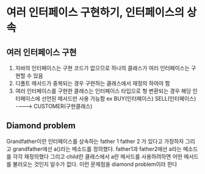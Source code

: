 여러 인터페이스 구현하기, 인터페이스의 상속
==============================
여러 인터페이스 구현
-------------
1. 자바의 인터페이스는 구현 코드가 없으므로 하나의 클래스가 여러 인터페이스는 구현할 수 있음
2. 디폴트 메서드가 중복되는 경우 구현하는 클래스에서 재정의 하여야 함
3. 여러 인터페이스를 구현한 클래스는 인터페이스 타입으로 형 변환되는 경우 해당 인터페이스에 선언된 메서드만 사용 가능함
ex BUY(인터페이스) SELL(인터페이스) ----> CUSTOMER(구현클래스)

Diamond problem
--------------
Grandfather이란 인터페이스를 상속하는 father 1 father 2 가 있다고 가정하자
그리고 grandfather에선 a()라는 메소드를 정의했다. 
father1과 father2에선 a라는 메소드를 각각 재정의했다
그리고 child란 클래스에서 a란 메서드를 사용하려하면 어떤 메서드를 불러오는 것인지 알수가 없다.
이런 문제점을 diamond problem이라 한다